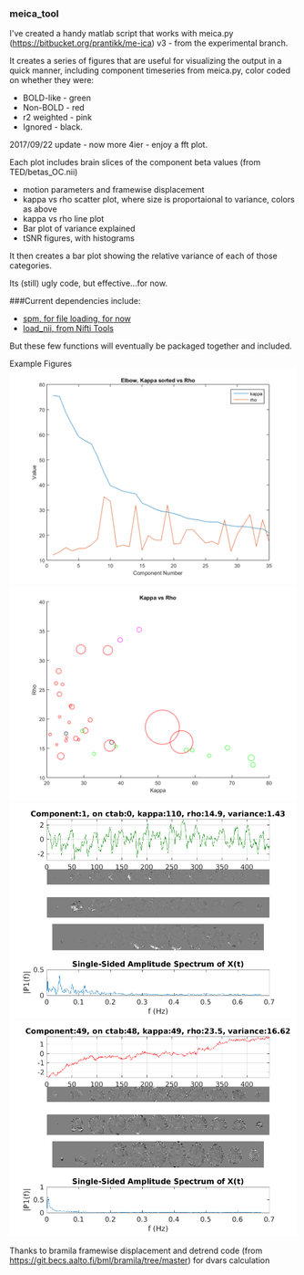 ### meica_tool

I've created a handy matlab script that works with meica.py (https://bitbucket.org/prantikk/me-ica) v3 - from the experimental branch. 

It creates a series of figures that are useful for visualizing the output in a quick manner, including component timeseries from meica.py, color coded on whether they were:

* BOLD-like - green 
* Non-BOLD - red
* r2 weighted - pink
* Ignored - black. 

2017/09/22 update - now more 4ier - enjoy a fft plot. 

Each plot includes brain slices of the component beta values (from TED/betas_OC.nii)

* motion parameters and framewise displacement
* kappa vs rho scatter plot, where size is proportaional to variance, colors as above
* kappa vs rho line plot
* Bar plot of variance explained
* tSNR figures, with histograms

It then creates a bar plot showing the relative variance of each of those categories. 

Its (still) ugly code, but effective...for now. 

###Current dependencies include:


* [spm, for file loading, for now](http://www.fil.ion.ucl.ac.uk/spm/)
* [load_nii, from Nifti Tools](https://www.mathworks.com/matlabcentral/fileexchange/8797-tools-for-nifti-and-analyze-image)

But these few functions will eventually be packaged together and included. 

Example Figures
![Kappa vs Rho plot](https://github.com/dowdlelt/meica_tool/blob/master/example_figures/Elbow_Graph_KappaVsRho.png?raw=true)
![Kappa vs Rho Scatter](https://github.com/dowdlelt/meica_tool/blob/master/example_figures/KappaVsRho.png?raw=true)
![Timeseries and brains](https://github.com/dowdlelt/meica_tool/blob/master/Component_1_on_ctab_0.png?raw=true)
![Noise even!](https://github.com/dowdlelt/meica_tool/blob/master/Component_49_on_ctab_48.png?raw=true)

Thanks to bramila framewise displacement and detrend code (from https://git.becs.aalto.fi/bml/bramila/tree/master) for dvars calculation 
